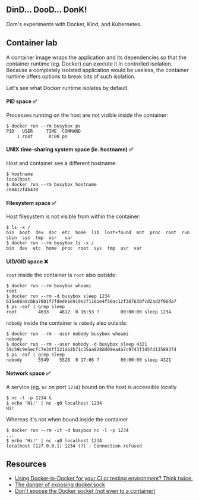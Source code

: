 ## DinD... DooD... DonK!

Dom's experiments with Docker, Kind, and Kubernetes.

## Container lab

A container image wraps the application and its dependencies so that the container runtime (eg. Docker) can execute it in controlled isolation. Because a completely isolated application would be useless, the container runtime offers options to break bits of such isolation.

Let's see what Docker runtime isolates by default.

#### PID space ✅ ####

Processes running on the host are not visible inside the container:

```shell
$ docker run --rm busybox ps
PID   USER     TIME  COMMAND
    1 root      0:00 ps
```

#### UNIX time-sharing system space (ie. hostname) ✅ ####

Host and container see a different hostname:

```shell
$ hostname
localhost
$ docker run --rm busybox hostname
c60412f4b438

```

#### Filesystem space ✅ ####

Host filesystem is not visible from within the container:

```shell
$ ls -x /
bin  boot  dev  doc  etc  home  lib  lost+found  mnt  proc  root  run  sbin  sys  tmp  usr   var
$ docker run --rm busybox ls -x /
bin  dev  etc  home  proc  root  sys  tmp  usr  var
```

#### UID/GID space ❌ ####

`root` inside the container is `root` also outside:

```shell
$ docker run --rm busybox whoami
root
$ docker run --rm -d busybox sleep 1234
615e88a9cbba7001f7fdede1e919e271161e4f50ac12f387630fcd2ad2f08da7
$ ps -eaf | grep sleep
root        4633    4612  0 16:53 ?        00:00:00 sleep 1234
```

`nobody` inside the container is `nobody` also outside:

```shell
$ docker run --rm --user nobody busybox whoami
nobody
$ docker run --rm --user nobody -d busybox sleep 4321
59c59c9e5ecfc7e3dff121ab2b71c35aa828dd09ea4a7c9743f345fd135893f4
$ ps -eaf | grep sleep
nobody      5549    5528  0 17:06 ?        00:00:00 sleep 4321
```

#### Network space ✅ ####

A service (eg. `nc` on port `1234`) bound on the host is accessible locally

```shell
$ nc -l -p 1234 &
$ echo 'Hi!' | nc -q0 localhost 1234
Hi!
```

Whereas it's not when bound inside the container

```shell
$ docker run --rm -it -d busybox nc -l -p 1234
...
$ echo 'Hi!' | nc -q0 localhost 1234
localhost [127.0.0.1] 1234 (?) : Connection refused
```

## Resources

* [Using Docker-in-Docker for your CI or testing environment? Think twice.](https://jpetazzo.github.io/2015/09/03/do-not-use-docker-in-docker-for-ci/)
* [The danger of exposing docker.sock](https://dejandayoff.com/the-danger-of-exposing-docker.sock/)
* [Don't expose the Docker socket (not even to a container)](https://web.archive.org/web/20190623234615/https://www.lvh.io/posts/dont-expose-the-docker-socket-not-even-to-a-container.html)
